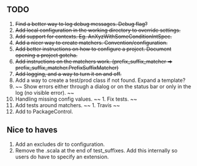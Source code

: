 ## TODO ##

1. ~~Find a better way to log debug messages. Debug flag?~~ 
1. ~~Add local configuration in the working directory to override settings.~~
1. ~~Add support for contexts. Eg. AnXyzWithSomeConditionIntSpec.~~
1. ~~Add a nicer way to create matchers. Convention/configuration.~~
1. ~~Add better instructions on how to configure a project. Document opening a project gotcha.~~
1. ~~Add instructions on the matchers work. (prefix_suffix_matcher => prefix_suffix_matcher.PrefixSuffixMatcher)~~
1. ~~Add logging, and a way to turn it on and off.~~
1. Add a way to create a test/prod class if not found. Expand a template?
1. ~~ Show errors either through a dialog or on the status bar or only in the log (no visible error). ~~
1. Handling missing config values.
~~ 1. Fix tests. ~~
1. Add tests around matchers.
~~ 1. Travis ~~
1. Add to PackageControl.

## Nice to haves ##

1. Add an excludes dir to configuration.
1. Remove the .scala at the end of test_suffixes. Add this internally so users do have to specify an extension.
